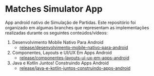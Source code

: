 # Matches Simulator App

App android nativo de Simulação de Partidas. Este repositório foi organizado em algumas branches que representam as implementações realizadas durante os seguintes conteúdos/vídeos:

  1. Desenvolvimento Mobile Nativo Para Android
     - [release/desenvolvimento-mobile-nativo-para-android](https://github.com/marcosnakahara/matches-simulator-app/tree/release/desenvolvimento-mobile-nativo-para-android)
  2. Componentes, Layouts e UI/UX Em Apps Android
     - [release/componentes-layouts-ui-ux-em-apps-android](https://github.com/marcosnakahara/matches-simulator-app/tree/release/componentes-layouts-ui-ux-em-apps-android)
  3. Java e Kotlin Juntos! Construindo Apps Android
     - [release/java-e-kotlin-juntos-construindo-apps-android](https://github.com/marcosnakahara/matches-simulator-app/tree/release/java-e-kotlin-juntos-construindo-apps-android)

